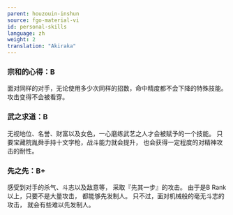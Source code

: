 ```yaml
---
parent: houzouin-inshun
source: fgo-material-vi
id: personal-skills
language: zh
weight: 2
translation: "Akiraka"
---
```


### 宗和的心得：B

面对同样的对手，无论使用多少次同样的招数，命中精度都不会下降的特殊技能。
攻击变得不会被看穿。

### 武之求道：B

无视地位、名誉、财富以及女色，一心磨练武艺之人才会被赋予的一个技能。
只要宝藏院胤舜手持十文字枪，战斗能力就会提升，
也会获得一定程度的对精神攻击的耐性。

### 先之先：B+

感受到对手的杀气、斗志以及敌意等，
采取『先其一步』的攻击。
由于是B Rank以上，只要不是大量攻击，
都能够先发制人。
只不过，面对机械般的毫无斗志的攻击，
就会有些难以先发制人。
